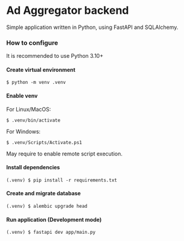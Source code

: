 # Ad Aggregator backend

Simple application written in Python, using FastAPI and SQLAlchemy.

### How to configure

It is recommended to use Python 3.10+

#### Create virtual environment

`$ python -m venv .venv`

#### Enable venv
For Linux/MacOS:

`$ .venv/bin/activate`

For Windows:

`$ .venv/Scripts/Activate.ps1`

May require to enable remote script execution.

#### Install dependencies

`(.venv) $ pip install -r requirements.txt`

#### Create and migrate database

`(.venv) $ alembic upgrade head`

#### Run application (Development mode)

`(.venv) $ fastapi dev app/main.py`

